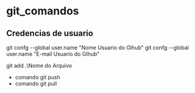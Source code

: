 # git_comandos

## Credencias de usuario

git confg --global user.name "Nome Usuario do GIhub"
git confg --global user.name "E-mail Usuario do GIhub"

git add .\Nome do Arquivo


* comando git push
* comando git pull
